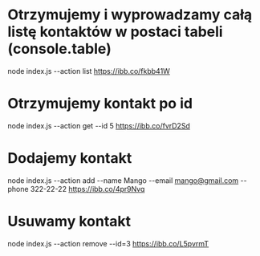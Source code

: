 # Otrzymujemy i wyprowadzamy całą listę kontaktów w postaci tabeli (console.table)
node index.js --action list
https://ibb.co/fkbb41W

# Otrzymujemy kontakt po id
node index.js --action get --id 5
https://ibb.co/fvrD2Sd

# Dodajemy kontakt
node index.js --action add --name Mango --email mango@gmail.com --phone 322-22-22
https://ibb.co/4pr9Nvq

# Usuwamy kontakt
node index.js --action remove --id=3
https://ibb.co/L5pvrmT
